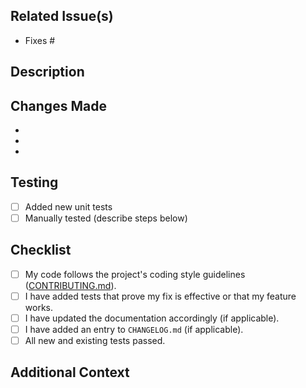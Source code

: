 ## Related Issue(s)

- Fixes #

## Description

## Changes Made

-
-
-

## Testing

- [ ] Added new unit tests
- [ ] Manually tested (describe steps below)

## Checklist

- [ ] My code follows the project's coding style guidelines ([CONTRIBUTING.md](./.github/CONTRIBUTING.md)).
- [ ] I have added tests that prove my fix is effective or that my feature works.
- [ ] I have updated the documentation accordingly (if applicable).
- [ ] I have added an entry to `CHANGELOG.md` (if applicable).
- [ ] All new and existing tests passed.

## Additional Context

